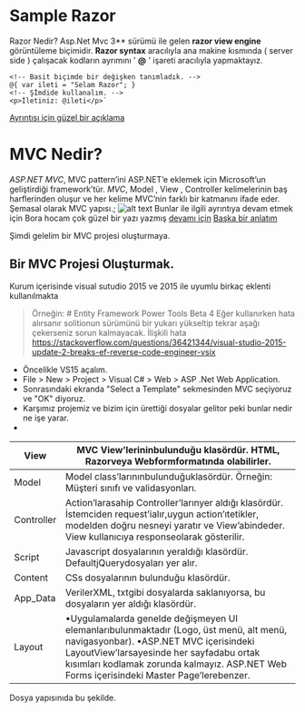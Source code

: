 # Sample Razor

Razor Nedir?
Asp.Net Mvc 3** sürümü ile  gelen **razor view engine** görüntüleme biçimidir. **Razor syntax** aracılıyla ana makine kısmında ( server side ) çalışacak kodların ayrımını ' **@** ' işareti aracılıyla yapmaktayız.
```
<!-- Basit biçimde bir değişken tanımladık. -->
@{ var ileti = "Selam Razor"; }
<!-- Şİmdide kullanalım. -->
<p>İletiniz: @ileti</p>`
```
[Ayrıntısı için güzel bir açıklama](http://www.aspmvcnet.com/tr/m/razor/asp-net-mvc-razor-nedir-.html)

# MVC Nedir?
_ASP.NET MVC_, MVC pattern’ini ASP.NET’e eklemek için Microsoft’un geliştirdiği framework’tür.
_MVC_, Model , View , Controller kelimelerinin baş harflerinden oluşur ve her kelime MVC’nin farklı bir katmanını ifade eder.
Şemasal olarak MVC yapısı.;
![alt text](http://www.borakasmer.com/wp-content/uploads/2014/07/MVC_01-285x300.png "MVC Yapısı ")
Bunlar ile ilgili ayrıntıya devam etmek için Bora hocam çok güzel bir yazı yazmış [devamı için](http://www.borakasmer.com/asp-net-mvc-nedir-ne-ise-yarar/)
[Başka bir anlatım](https://youtu.be/1IsL6g2ixak)

Şimdi gelelim bir MVC projesi oluşturmaya. 

## Bir MVC Projesi Oluşturmak. 

Kurum içerisinde visual sutudio 2015 ve 2015 ile uyumlu birkaç eklenti kullanılmakta 
> Örneğin: # Entity Framework Power Tools Beta 4 Eğer kullanırken hata alırsanır solitionun sürümünü bir yukarı yükseltip tekrar aşağı çekerseniz sorun kalmayacak. İlişkili hata https://stackoverflow.com/questions/36421344/visual-studio-2015-update-2-breaks-ef-reverse-code-engineer-vsix
- Öncelikle VS15 açalım.
-  File > New > Project > Visual C# > Web > ASP .Net Web Application.
- Sonrasındaki ekranda "Select a Template" sekmesinden MVC seçiyoruz ve "OK" diyoruz. 
- Karşımız projemiz ve bizim için ürettiği dosyalar gelitor peki bunlar nedir ne işe yarar. 
- 

| View       | MVC View’lerininbulunduğu klasördür. HTML, Razorveya Webformformatında olabilirler.                                                                                                                                                                                       |
|------------|---------------------------------------------------------------------------------------------------------------------------------------------------------------------------------------------------------------------------------------------------------------------------|
| Model      | Model class’larınınbulunduğuklasördür. Örneğin: Müşteri sınıfı ve validasyonları.                                                                                                                                                                                         |
| Controller | Action’larasahip Controller’larınyer aldığı klasördür. İstemciden request’ialır,uygun action’ıtetikler, modelden doğru nesneyi yaratır ve View’abindeder. View kullanıcıya responseolarak gösterilir.                                                                     |
| Script     | Javascript dosyalarının yeraldığı klasördür. DefaultjQuerydosyaları yer alır.                                                                                                                                                                                             |
| Content    | CSs dosyalarının bulunduğu klasördür.                                                                                                                                                                                                                                     |
| App_Data   | VerilerXML, txtgibi dosyalarda saklanıyorsa, bu dosyaların yer aldığı klasördür.                                                                                                                                                                                          |
| Layout     | •Uygulamalarda genelde değişmeyen UI elemanlarıbulunmaktadır (Logo, üst menü, alt menü, navigasyonbar). •ASP.NET MVC içerisindeki LayoutView’larsayesinde her sayfadabu ortak kısımları kodlamak zorunda kalmayız. ASP.NET Web Forms içerisindeki Master Page’lerebenzer. |
Dosya yapısınıda bu şekilde. 

